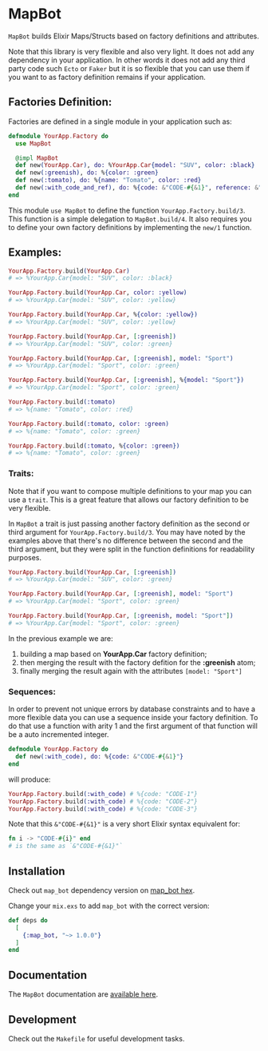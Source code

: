 # MapBot

`MapBot` builds Elixir Maps/Structs based on factory definitions and attributes.

Note that this library is very flexible and also very light. It does not add any dependency in your application. In other words it does not add any third party code such `Ecto` or `Faker` but it is so flexible that you can use them if you want to as factory definition remains if your application.

## Factories Definition:

Factories are defined in a single module in your application such as:

```elixir
defmodule YourApp.Factory do
  use MapBot

  @impl MapBot
  def new(YourApp.Car), do: %YourApp.Car{model: "SUV", color: :black}
  def new(:greenish), do: %{color: :green}
  def new(:tomato), do: %{name: "Tomato", color: :red}
  def new(:with_code_and_ref), do: %{code: &"CODE-#{&1}", reference: &"REF-#{&1}"}
end
```

This module `use MapBot` to define the function `YourApp.Factory.build/3`. This function is a simple delegation to `MapBot.build/4`. It also requires you to define your own factory definitions by implementing the `new/1` function.

## Examples:

```elixir
YourApp.Factory.build(YourApp.Car)
# => %YourApp.Car{model: "SUV", color: :black}

YourApp.Factory.build(YourApp.Car, color: :yellow)
# => %YourApp.Car{model: "SUV", color: :yellow}

YourApp.Factory.build(YourApp.Car, %{color: :yellow})
# => %YourApp.Car{model: "SUV", color: :yellow}

YourApp.Factory.build(YourApp.Car, [:greenish])
# => %YourApp.Car{model: "SUV", color: :green}

YourApp.Factory.build(YourApp.Car, [:greenish], model: "Sport")
# => %YourApp.Car{model: "Sport", color: :green}

YourApp.Factory.build(YourApp.Car, [:greenish], %{model: "Sport"})
# => %YourApp.Car{model: "Sport", color: :green}

YourApp.Factory.build(:tomato)
# => %{name: "Tomato", color: :red}

YourApp.Factory.build(:tomato, color: :green)
# => %{name: "Tomato", color: :green}

YourApp.Factory.build(:tomato, %{color: :green})
# => %{name: "Tomato", color: :green}
```

### Traits:

Note that if you want to compose multiple definitions to your map you can use a `trait`. This is a great feature that allows our factory definition to be very flexible.

In `MapBot` a trait is just passing another factory definition as the second or third argument for `YourApp.Factory.build/3`. You may have noted by the examples above that there's no difference between the second and the third argument, but they were split in the function definitions for readability purposes.

```elixir
YourApp.Factory.build(YourApp.Car, [:greenish])
# => %YourApp.Car{model: "SUV", color: :green}

YourApp.Factory.build(YourApp.Car, [:greenish], model: "Sport")
# => %YourApp.Car{model: "Sport", color: :green}

YourApp.Factory.build(YourApp.Car, [:greenish, model: "Sport"])
# => %YourApp.Car{model: "Sport", color: :green}
```

In the previous example we are:

1. building a map based on **YourApp.Car** factory definition;
2. then merging the result with the factory defition for the **:greenish** atom;
3. finally merging the result again with the attributes `[model: "Sport"]`

### Sequences:

In order to prevent not unique errors by database constraints and to have a more flexible data you can use a sequence inside your factory definition. To do that use a function with arity 1 and the first argument of that function will be a auto incremented integer.

```elixir
defmodule YourApp.Factory do
  def new(:with_code), do: %{code: &"CODE-#{&1}"}
end
```

will produce:

```elixir
YourApp.Factory.build(:with_code) # %{code: "CODE-1"}
YourApp.Factory.build(:with_code) # %{code: "CODE-2"}
YourApp.Factory.build(:with_code) # %{code: "CODE-3"}
```

Note that this `&"CODE-#{&1}"` is a very short Elixir syntax equivalent for:

```elixir
fn i -> "CODE-#{i}" end
# is the same as `&"CODE-#{&1}"`
```

## Installation

Check out `map_bot` dependency version on [map_bot hex](https://hex.pm/packages/map_bot).

Change your `mix.exs` to add `map_bot` with the correct version:

```elixir
def deps do
  [
    {:map_bot, "~> 1.0.0"}
  ]
end
```

## Documentation

The `MapBot` documentation are [available here](https://hexdocs.pm/map_bot/).

## Development

Check out the `Makefile` for useful development tasks.
